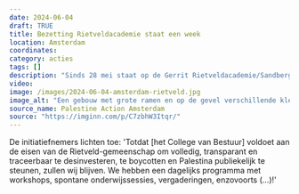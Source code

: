 ```yaml
---
date: 2024-06-04
draft: TRUE
title: Bezetting Rietveldacademie staat een week
location: Amsterdam
coordinates: 
category: acties
tags: []
description: "Sinds 28 mei staat op de Gerrit Rietveldacademie/Sandberg Instituut een kamp bij de Naji al-Ali Actietrap, voorheen bekend als de Theorietrap."
video: 
image: /images/2024-06-04-amsterdam-rietveld.jpg
image_alt: "Een gebouw met grote ramen en op de gevel verschillende kleurrijke spandoeken en verschillende mensen voor het gebouw landslopen of zitten. Central in beeld is een lang spandoek met daarop in het Engels in groene, zwarte en rode letters de tekst: 'Stop met optreden, begin met handelen. Doe niet alsof er niks aan de hand is', plus en watermeloen en nooduitgang met vuur als illustraties."
source_name: Palestine Action Amsterdam
source: "https://imginn.com/p/C7zbhW3Itqr/"
---
```

De initiatiefnemers lichten toe: 'Totdat [het College van Bestuur] voldoet aan de eisen van de Rietveld-gemeenschap om volledig, transparant en traceerbaar te desinvesteren, te boycotten en Palestina publiekelijk te steunen, zullen wij blijven. We hebben een dagelijks programma met workshops, spontane onderwijssessies, vergaderingen, enzovoorts (...)!'